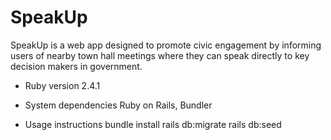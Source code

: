 # SpeakUp

SpeakUp is a web app designed to promote civic engagement by informing users of nearby town hall meetings where they can speak directly to key decision makers in government. 

* Ruby version
2.4.1

* System dependencies
Ruby on Rails, Bundler

* Usage instructions
bundle install
rails db:migrate
rails db:seed
